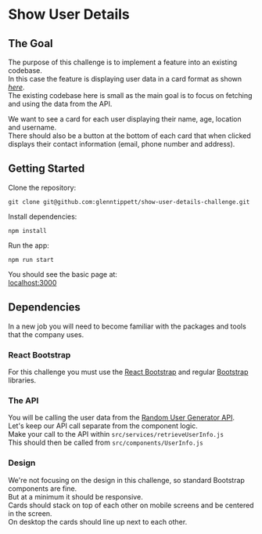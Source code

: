 # Show User Details 


## The Goal 

The purpose of this challenge is to implement a feature into an existing codebase.  
In this case the feature is displaying user data in a card format as shown *[here](https://reverent-euler-fd445c.netlify.app/)*.  
The existing codebase here is small as the main goal is to focus on fetching and using the data from the API.  

We want to see a card for each user displaying their name, age, location and username.  
There should also be a button at the bottom of each card that when clicked displays their contact information (email, phone number and address). 


## Getting Started

Clone the repository:  

```git clone git@github.com:glenntippett/show-user-details-challenge.git ```  

Install dependencies:  

```npm install```   

Run the app:  

```npm run start```  

You should see the basic page at:  
[localhost:3000](http://localhost:3000/)  


## Dependencies  

In a new job you will need to become familiar with the packages and tools that the company uses.  

### React Bootstrap
For this challenge you must use the [React Bootstrap](https://react-bootstrap.github.io/) and regular [Bootstrap](https://getbootstrap.com/) libraries.  

### The API
You will be calling the user data from the [Random User Generator API](https://randomuser.me/documentation).  
Let's keep our API call separate from the component logic.  
Make your call to the API within ```src/services/retrieveUserInfo.js```  
This should then be called from ```src/components/UserInfo.js```  

### Design 
We're not focusing on the design in this challenge, so standard Bootstrap components are fine.  
But at a minimum it should be responsive.  
Cards should stack on top of each other on mobile screens and be centered in the screen.  
On desktop the cards should line up next to each other.  
